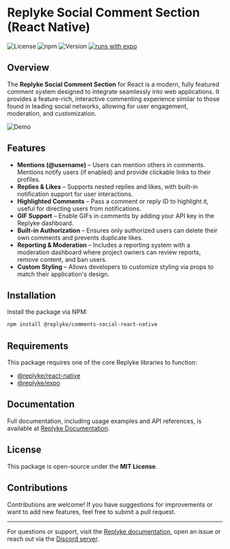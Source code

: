 # Replyke Social Comment Section (React Native)

![License](https://img.shields.io/badge/license-MIT-blue.svg)
![npm](https://img.shields.io/badge/types-included-blue?style=flat-square)
![Version](https://img.shields.io/npm/v/@replyke/comments-social-react-native)
[![runs with expo](https://img.shields.io/badge/Runs%20with%20Expo-4630EB.svg?style=flat-square&logo=EXPO&labelColor=f3f3f3&logoColor=000)](https://expo.io/)

## Overview

The **Replyke Social Comment Section** for React is a modern, fully featured comment system designed to integrate seamlessly into web applications. It provides a feature-rich, interactive commenting experience similar to those found in leading social networks, allowing for user engagement, moderation, and customization.

![Demo](https://raw.githubusercontent.com/replyke/ui-kit/main/assets/comment_section.gif)

## Features

- **Mentions (@username)** – Users can mention others in comments. Mentions notify users (if enabled) and provide clickable links to their profiles.
- **Replies & Likes** – Supports nested replies and likes, with built-in notification support for user interactions.
- **Highlighted Comments** – Pass a comment or reply ID to highlight it, useful for directing users from notifications.
- **GIF Support** – Enable GIFs in comments by adding your API key in the Replyke dashboard.
- **Built-in Authorization** – Ensures only authorized users can delete their own comments and prevents duplicate likes.
- **Reporting & Moderation** – Includes a reporting system with a moderation dashboard where project owners can review reports, remove content, and ban users.
- **Custom Styling** – Allows developers to customize styling via props to match their application's design.

## Installation

Install the package via NPM:

```sh
npm install @replyke/comments-social-react-native
```

## Requirements

This package requires one of the core Replyke libraries to function:

- [@replyke/react-native](https://www.npmjs.com/package/@replyke/react-native)
- [@replyke/expo](https://www.npmjs.com/package/@replyke/expo)

## Documentation

Full documentation, including usage examples and API references, is available at [Replyke Documentation](https://docs.replyke.com).

## License

This package is open-source under the **MIT License**.

## Contributions

Contributions are welcome! If you have suggestions for improvements or want to add new features, feel free to submit a pull request.

---

For questions or support, visit the [Replyke documentation](https://docs.replyke.com), open an issue or reach out via the [Discord server](https://discord.gg/A94q4kC6).

